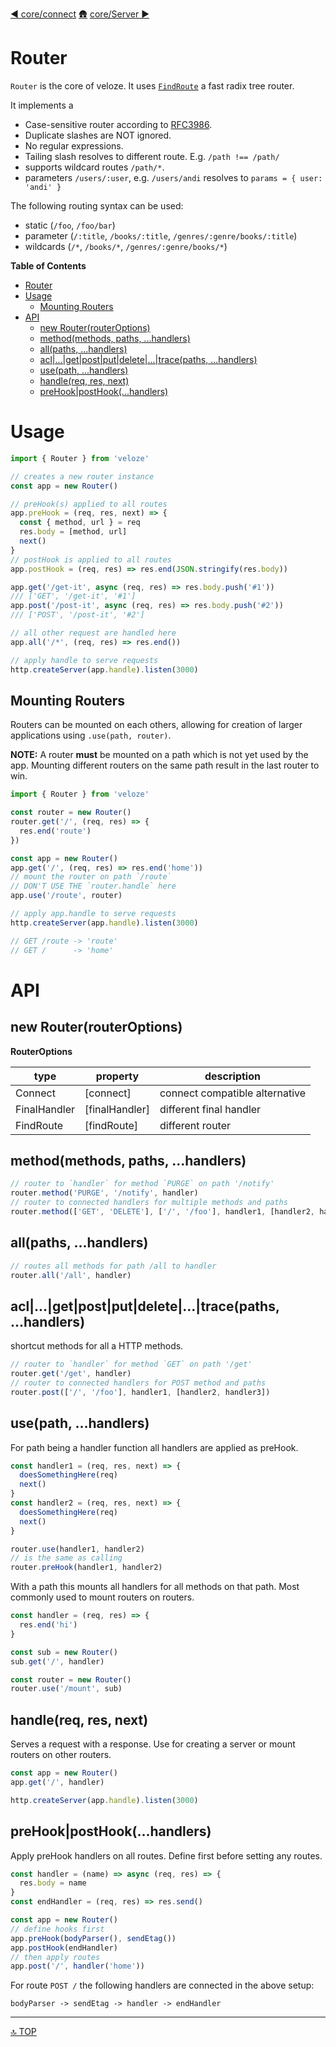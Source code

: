 [◀︎ core/connect](../core/connect.md)
[🛖](../index.md)
[core/Server ▶](../core/Server.md)

# Router

`Router` is the core of veloze. It uses [`FindRoute`](../../src/FindRoute.js) a
fast radix tree router.

It implements a

- Case-sensitive router according to [RFC3986](https://www.rfc-editor.org/rfc/rfc3986).
- Duplicate slashes are NOT ignored.
- No regular expressions.
- Tailing slash resolves to different route. E.g. `/path !== /path/`
- supports wildcard routes `/path/*`.
- parameters `/users/:user`, e.g. `/users/andi` resolves to `params = { user: 'andi' }`

The following routing syntax can be used:

- static (`/foo`, `/foo/bar`)
- parameter (`/:title`, `/books/:title`, `/genres/:genre/books/:title`)
- wildcards (`/*`, `/books/*`, `/genres/:genre/books/*`)

**Table of Contents**

<!-- !toc -->

- [Router](#router)
- [Usage](#usage)
  - [Mounting Routers](#mounting-routers)
- [API](#api)
  - [new Router(routerOptions)](#new-routerrouteroptions)
  - [method(methods, paths, ...handlers)](#methodmethods-paths-handlers)
  - [all(paths, ...handlers)](#allpaths-handlers)
  - [acl|...|get|post|put|delete|...|trace(paths, ...handlers)](#aclgetpostputdeletetracepaths-handlers)
  - [use(path, ...handlers)](#usepath-handlers)
  - [handle(req, res, next)](#handlereq-res-next)
  - [preHook|postHook(...handlers)](#prehookposthookhandlers)

<!-- toc! -->

# Usage

```js
import { Router } from 'veloze'

// creates a new router instance
const app = new Router()

// preHook(s) applied to all routes
app.preHook = (req, res, next) => {
  const { method, url } = req
  res.body = [method, url]
  next()
}
// postHook is applied to all routes
app.postHook = (req, res) => res.end(JSON.stringify(res.body))

app.get('/get-it', async (req, res) => res.body.push('#1'))
/// ['GET', '/get-it', '#1']
app.post('/post-it', async (req, res) => res.body.push('#2'))
/// ['POST', '/post-it', '#2']

// all other request are handled here
app.all('/*', (req, res) => res.end())

// apply handle to serve requests
http.createServer(app.handle).listen(3000)
```

## Mounting Routers

Routers can be mounted on each others, allowing for creation of larger
applications using `.use(path, router)`.

**NOTE:** A router **must** be mounted on a path which is not yet used by the
app. Mounting different routers on the same path result in the last router to
win.

```js
import { Router } from 'veloze'

const router = new Router()
router.get('/', (req, res) => {
  res.end('route')
})

const app = new Router()
app.get('/', (req, res) => res.end('home'))
// mount the router on path `/route`
// DON'T USE THE `router.handle` here
app.use('/route', router)

// apply app.handle to serve requests
http.createServer(app.handle).listen(3000)

// GET /route -> 'route'
// GET /      -> 'home'
```

# API

## new Router(routerOptions)

**RouterOptions**

| type         | property        | description                    |
| ------------ | --------------- | ------------------------------ |
| Connect      | \[connect]      | connect compatible alternative |
| FinalHandler | \[finalHandler] | different final handler        |
| FindRoute    | \[findRoute]    | different router               |

## method(methods, paths, ...handlers)

```js
// router to `handler` for method `PURGE` on path '/notify'
router.method('PURGE', '/notify', handler)
// router to connected handlers for multiple methods and paths
router.method(['GET', 'DELETE'], ['/', '/foo'], handler1, [handler2, handler3])
```

## all(paths, ...handlers)

```js
// routes all methods for path /all to handler
router.all('/all', handler)
```

## acl|...|get|post|put|delete|...|trace(paths, ...handlers)

shortcut methods for all a HTTP methods.

```js
// router to `handler` for method `GET` on path '/get'
router.get('/get', handler)
// router to connected handlers for POST method and paths
router.post(['/', '/foo'], handler1, [handler2, handler3])
```

## use(path, ...handlers)

For path being a handler function all handlers are applied as preHook.

```js
const handler1 = (req, res, next) => {
  doesSomethingHere(req)
  next()
}
const handler2 = (req, res, next) => {
  doesSomethingHere(req)
  next()
}

router.use(handler1, handler2)
// is the same as calling
router.preHook(handler1, handler2)
```

With a path this mounts all handlers for all methods on that path.
Most commonly used to mount routers on routers.

```js
const handler = (req, res) => {
  res.end('hi')
}

const sub = new Router()
sub.get('/', handler)

const router = new Router()
router.use('/mount', sub)
```

## handle(req, res, next)

Serves a request with a response.
Use for creating a server or mount routers on other routers.

```js
const app = new Router()
app.get('/', handler)

http.createServer(app.handle).listen(3000)
```

## preHook|postHook(...handlers)

Apply preHook handlers on all routes.
Define first before setting any routes.

```js
const handler = (name) => async (req, res) => {
  res.body = name
}
const endHandler = (req, res) => res.send()

const app = new Router()
// define hooks first
app.preHook(bodyParser(), sendEtag())
app.postHook(endHandler)
// then apply routes
app.post('/', handler('home'))
```

For route `POST /` the following handlers are connected in the above setup:

    bodyParser -> sendEtag -> handler -> endHandler

---

[🔝 TOP](#top)
